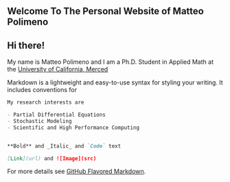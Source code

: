 ## Welcome To The Personal Website of Matteo Polimeno

## Hi there!
My name is Matteo Polimeno and I am a Ph.D. Student in Applied Math at the 
[University of California, Merced](https://appliedmath.ucmerced.edu/graduate-students)


Markdown is a lightweight and easy-to-use syntax for styling your writing. It includes conventions for

```markdown
My research interests are

- Partial Differential Equations
- Stochastic Modeling
- Scientific and High Performance Computing


**Bold** and _Italic_ and `Code` text

[Link](url) and ![Image](src)
```

For more details see [GitHub Flavored Markdown](https://guides.github.com/features/mastering-markdown/).
